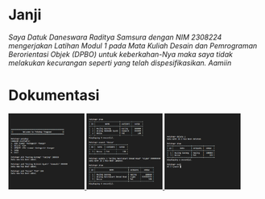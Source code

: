 # Janji
_Saya Datuk Daneswara Raditya Samsura dengan NIM 2308224 mengerjakan Latihan Modul 1 pada Mata Kuliah Desain dan Pemrograman Berorientasi Objek (DPBO) untuk keberkahan-Nya maka saya tidak melakukan kecurangan seperti yang telah dispesifikasikan. Aamiin_

# Dokumentasi
<div>
    <a href=".cpp/Screenshots/1.png">
        <img src=".cpp/Screenshots/1.png" style="width: 30%; object-fit: cover;">
    </a>
    <a href=".cpp/Screenshots/2.png">
        <img src=".cpp/Screenshots/2.png" style="width: 30%; object-fit: cover;">
    </a>
    <a href=".cpp/Screenshots/3.png">
        <img src=".cpp/Screenshots/3.png" style="width: 30%; object-fit: cover;">
    </a>
</div>